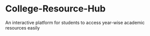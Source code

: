 # College-Resource-Hub
An interactive platform for students to access year-wise academic resources easily
